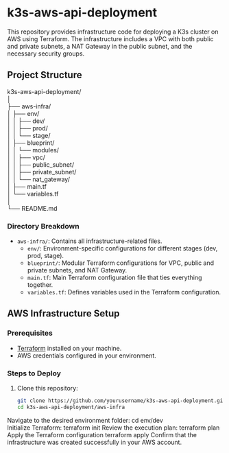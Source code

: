 # k3s-aws-api-deployment

This repository provides infrastructure code for deploying a K3s cluster on AWS using Terraform. The infrastructure includes a VPC with both public and private subnets, a NAT Gateway in the public subnet, and the necessary security groups.

## Project Structure

k3s-aws-api-deployment/\
│\
├── aws-infra/\
│ ├── env/\
│ │ ├── dev/\
│ │ ├── prod/\
│ │ └── stage/\
│ ├── blueprint/\
│ │ └── modules/\
│ │  ├── vpc/\
│ │  ├── public_subnet/\
│ │  ├── private_subnet/\
│ │  └── nat_gateway/\
│ ├── main.tf\
│ └── variables.tf\
│\
└── README.md

### Directory Breakdown
- `aws-infra/`: Contains all infrastructure-related files.
  - `env/`: Environment-specific configurations for different stages (dev, prod, stage).
  - `blueprint/`: Modular Terraform configurations for VPC, public and private subnets, and NAT Gateway.
  - `main.tf`: Main Terraform configuration file that ties everything together.
  - `variables.tf`: Defines variables used in the Terraform configuration.

## AWS Infrastructure Setup

### Prerequisites
- [Terraform](https://www.terraform.io/downloads.html) installed on your machine.
- AWS credentials configured in your environment.

### Steps to Deploy
1. Clone this repository:
   ```bash
   git clone https://github.com/yourusername/k3s-aws-api-deployment.git
   cd k3s-aws-api-deployment/aws-infra
Navigate to the desired environment folder:
cd env/dev   
Initialize Terraform:
terraform init
Review the execution plan:
terraform plan
Apply the Terraform configuration
terraform apply
Confirm that the infrastructure was created successfully in your AWS account.
